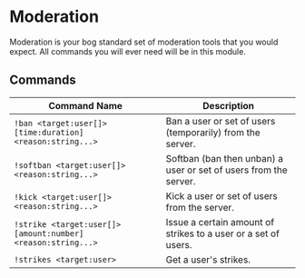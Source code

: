 # Moderation

Moderation is your bog standard set of moderation tools that you would expect. All commands you
will ever need will be in this module.

## Commands

| Command Name                                                 | Description                                                      |
| ------------------------------------------------------------ | ---------------------------------------------------------------- |
| `!ban <target:user[]> [time:duration] <reason:string...>`    | Ban a user or set of users (temporarily) from the server.        |
| `!softban <target:user[]> <reason:string...>`                | Softban (ban then unban) a user or set of users from the server. |
| `!kick <target:user[]> <reason:string...>`                   | Kick a user or set of users from the server.                     |
| `!strike <target:user[]> [amount:number] <reason:string...>` | Issue a certain amount of strikes to a user or a set of users.   |
| `!strikes <target:user>`                                     | Get a user's strikes.                                            |
